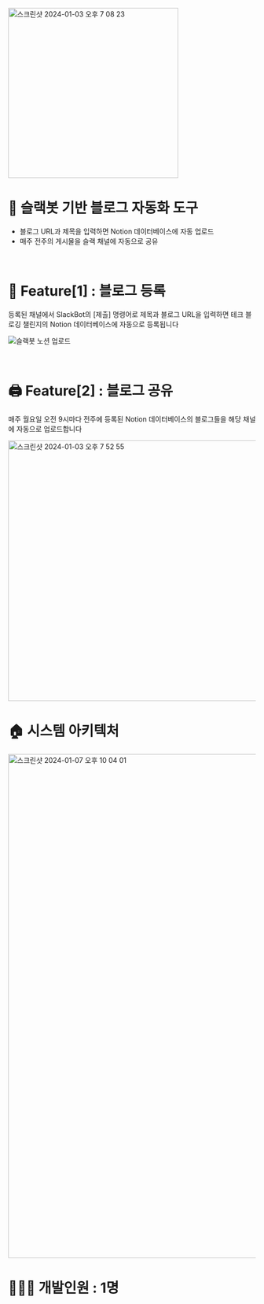 <p >
  <img width="346" alt="스크린샷 2024-01-03 오후 7 08 23" src="https://github.com/techeer-sv/Notion_Bot/assets/102022609/2f43d1b9-62ad-4fe3-9f5a-18702bdee2f3">
</p>

# 🌠 슬랙봇 기반 블로그 자동화 도구
- 블로그 URL과 제목을 입력하면 Notion 데이터베이스에 자동 업로드
- 매주 전주의 게시물을 슬랙 채널에 자동으로 공유

<br/>

# 📑 Feature[1] : 블로그 등록
등록된 채널에서 SlackBot의 [제출] 명령어로 제목과 블로그 URL을 입력하면 테크 블로깅 챌린지의 Notion 데이터베이스에 자동으로 등록됩니다

![슬랙봇 노션 업로드](https://github.com/techeer-sv/Notion_Bot/assets/102022609/3b6e1a44-f077-4039-a127-905b04a6430b)

<br/>

# 🖨️ Feature[2] : 블로그 공유
  <span>매주 월요일 오전 9시마다 전주에 등록된 Notion 데이터베이스의 블로그들을 해당 채널에 자동으로 업로드합니다</span>

  
  <img width="530" alt="스크린샷 2024-01-03 오후 7 52 55" src="https://github.com/techeer-sv/Notion_Bot/assets/102022609/9e532dfb-7490-4c2b-b120-a1d2f6dff8ea">

  <br/>

# 🏠 시스템 아키텍처
<img width="1025" alt="스크린샷 2024-01-07 오후 10 04 01" src="https://github.com/techeer-sv/Notion_Bot/assets/102022609/c5bead1e-5f95-4a66-bdac-d43df12cd23b">


<br/>

# 👩🏻‍💻 개발인원 : 1명

